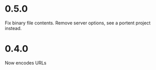 # 0.5.0

Fix binary file contents.
Remove server options, see a portent project instead.

# 0.4.0

Now encodes URLs
